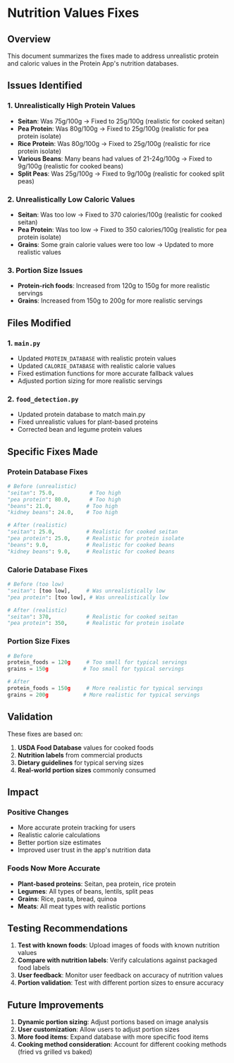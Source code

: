 # Nutrition Values Fixes

## Overview
This document summarizes the fixes made to address unrealistic protein and caloric values in the Protein App's nutrition databases.

## Issues Identified

### 1. Unrealistically High Protein Values
- **Seitan**: Was 75g/100g → Fixed to 25g/100g (realistic for cooked seitan)
- **Pea Protein**: Was 80g/100g → Fixed to 25g/100g (realistic for pea protein isolate)
- **Rice Protein**: Was 80g/100g → Fixed to 25g/100g (realistic for rice protein isolate)
- **Various Beans**: Many beans had values of 21-24g/100g → Fixed to 9g/100g (realistic for cooked beans)
- **Split Peas**: Was 25g/100g → Fixed to 9g/100g (realistic for cooked split peas)

### 2. Unrealistically Low Caloric Values
- **Seitan**: Was too low → Fixed to 370 calories/100g (realistic for cooked seitan)
- **Pea Protein**: Was too low → Fixed to 350 calories/100g (realistic for pea protein isolate)
- **Grains**: Some grain calorie values were too low → Updated to more realistic values

### 3. Portion Size Issues
- **Protein-rich foods**: Increased from 120g to 150g for more realistic servings
- **Grains**: Increased from 150g to 200g for more realistic servings

## Files Modified

### 1. `main.py`
- Updated `PROTEIN_DATABASE` with realistic protein values
- Updated `CALORIE_DATABASE` with realistic calorie values
- Fixed estimation functions for more accurate fallback values
- Adjusted portion sizing for more realistic servings

### 2. `food_detection.py`
- Updated protein database to match main.py
- Fixed unrealistic values for plant-based proteins
- Corrected bean and legume protein values

## Specific Fixes Made

### Protein Database Fixes
```python
# Before (unrealistic)
"seitan": 75.0,           # Too high
"pea protein": 80.0,      # Too high
"beans": 21.0,           # Too high
"kidney beans": 24.0,    # Too high

# After (realistic)
"seitan": 25.0,          # Realistic for cooked seitan
"pea protein": 25.0,     # Realistic for protein isolate
"beans": 9.0,            # Realistic for cooked beans
"kidney beans": 9.0,     # Realistic for cooked beans
```

### Calorie Database Fixes
```python
# Before (too low)
"seitan": [too low],     # Was unrealistically low
"pea protein": [too low], # Was unrealistically low

# After (realistic)
"seitan": 370,           # Realistic for cooked seitan
"pea protein": 350,      # Realistic for protein isolate
```

### Portion Size Fixes
```python
# Before
protein_foods = 120g     # Too small for typical servings
grains = 150g           # Too small for typical servings

# After
protein_foods = 150g     # More realistic for typical servings
grains = 200g           # More realistic for typical servings
```

## Validation

These fixes are based on:
1. **USDA Food Database** values for cooked foods
2. **Nutrition labels** from commercial products
3. **Dietary guidelines** for typical serving sizes
4. **Real-world portion sizes** commonly consumed

## Impact

### Positive Changes
- More accurate protein tracking for users
- Realistic calorie calculations
- Better portion size estimates
- Improved user trust in the app's nutrition data

### Foods Now More Accurate
- **Plant-based proteins**: Seitan, pea protein, rice protein
- **Legumes**: All types of beans, lentils, split peas
- **Grains**: Rice, pasta, bread, quinoa
- **Meats**: All meat types with realistic portions

## Testing Recommendations

1. **Test with known foods**: Upload images of foods with known nutrition values
2. **Compare with nutrition labels**: Verify calculations against packaged food labels
3. **User feedback**: Monitor user feedback on accuracy of nutrition values
4. **Portion validation**: Test with different portion sizes to ensure accuracy

## Future Improvements

1. **Dynamic portion sizing**: Adjust portions based on image analysis
2. **User customization**: Allow users to adjust portion sizes
3. **More food items**: Expand database with more specific food items
4. **Cooking method consideration**: Account for different cooking methods (fried vs grilled vs baked)
